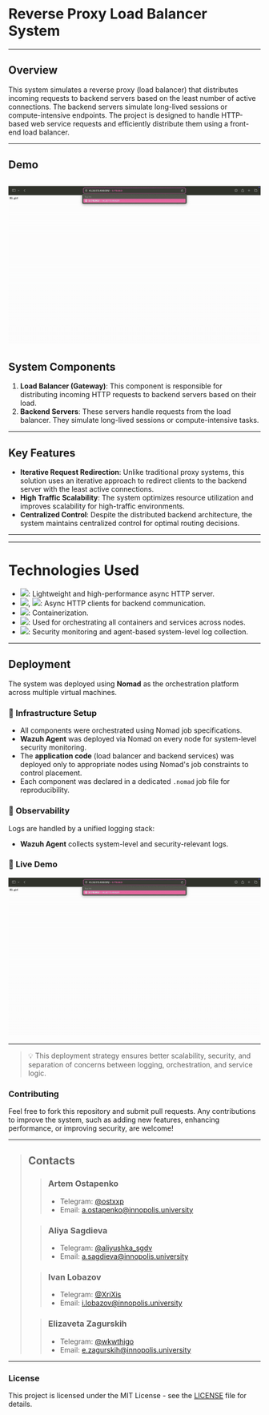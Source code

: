 # Reverse Proxy Load Balancer System

---
## Overview

This system simulates a reverse proxy (load balancer) that distributes incoming requests to backend servers based on the least number of active connections. The backend servers simulate long-lived sessions or compute-intensive endpoints. The project is designed to handle HTTP-based web service requests and efficiently distribute them using a front-end load balancer.

---
## Demo
![](demo.gif)
---
## System Components

1. **Load Balancer (Gateway)**: This component is responsible for distributing incoming HTTP requests to backend servers based on their load.
2. **Backend Servers**: These servers handle requests from the load balancer. They simulate long-lived sessions or compute-intensive tasks.

---
## Key Features

- **Iterative Request Redirection**: Unlike traditional proxy systems, this solution uses an iterative approach to redirect clients to the backend server with the least active connections.
- **High Traffic Scalability**: The system optimizes resource utilization and improves scalability for high-traffic environments.
- **Centralized Control**: Despite the distributed backend architecture, the system maintains centralized control for optimal routing decisions.

---
---
# Technologies Used

- <img src="https://img.shields.io/badge/-FastAPI-009688?style=flat&logo=fastapi&logoColor=white"/>: Lightweight and high-performance async HTTP server.
- <img src="https://img.shields.io/badge/-httpx-5F5B5B?style=flat&logo=httpx&logoColor=white"/>, <img src="https://img.shields.io/badge/-aiohttp-2C3E50?style=flat&logo=aiohttp&logoColor=white"/>: Async HTTP clients for backend communication.
- <img src="https://img.shields.io/badge/-Docker-2496ED?style=flat&logo=docker&logoColor=white"/>: Containerization.
- <img src="https://img.shields.io/badge/-Nomad-00ACD7?style=flat&logo=hashicorp&logoColor=white"/>: Used for orchestrating all containers and services across nodes.
- <img src="https://img.shields.io/badge/-Wazuh-800080?style=flat&logo=security&logoColor=white"/>: Security monitoring and agent-based system-level log collection.

---

## Deployment

The system was deployed using **Nomad** as the orchestration platform across multiple virtual machines.

### 🧩 Infrastructure Setup

- All components were orchestrated using Nomad job specifications.
- **Wazuh Agent** was deployed via Nomad on every node for system-level security monitoring.
- The **application code** (load balancer and backend services) was deployed only to appropriate nodes using Nomad's job constraints to control placement.
- Each component was declared in a dedicated `.nomad` job file for reproducibility.

### 📡 Observability

Logs are handled by a unified logging stack:
- **Wazuh Agent** collects system-level and security-relevant logs.

### 🔗 Live Demo

![Demo](demo.gif)

---

> 💡 This deployment strategy ensures better scalability, security, and separation of concerns between logging, orchestration, and service logic.

### Contributing

Feel free to fork this repository and submit pull requests. Any contributions to improve the system, such as adding new features, enhancing performance, or improving security, are welcome!

---
>## Contacts
>
>>### Artem Ostapenko
>>- Telegram: [@ostxxp](https://t.me/ostxxp)
>>- Email: [a.ostapenko@innopolis.university](mailto:a.ostapenko@innopolis.university)
>
>>### Aliya Sagdieva
>>- Telegram: [@aliyushka_sgdv](https://t.me/aliyushka_sgdv)
>>- Email: [a.sagdieva@innopolis.university](mailto:a.sagdieva@innopolis.university)
>
>>### Ivan Lobazov
>>- Telegram: [@XriXis](https://t.me/XriXis)
>>- Email: [i.lobazov@innopolis.university](mailto:i.lobazov@innopolis.university)
>
>>### Elizaveta Zagurskih
>>- Telegram: [@wkwthigo](https://t.me/wkwthigo)
>>- Email: [e.zagurskih@innopolis.university](mailto:e.zagurskih@innopolis.university)
---

### License
This project is licensed under the MIT License - see the [LICENSE](LICENSE) file for details.
